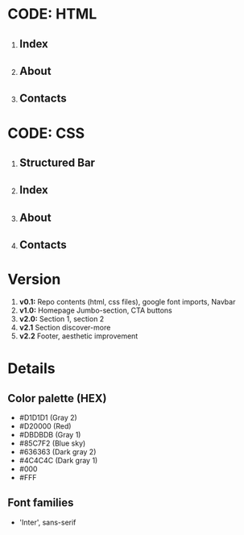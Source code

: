
# CODE: HTML

 1. ## Index
    
    
 2. ## About

 3. ## Contacts



# CODE: CSS

1. ## Structured Bar

2. ## Index

3. ## About

4. ## Contacts



# Version

 1. **v0.1:** Repo contents (html, css files), google font imports, Navbar
 2. **v1.0:** Homepage Jumbo-section, CTA buttons
 3. **v2.0:** Section 1, section 2
 4. **v2.1** Section discover-more
 5. **v2.2** Footer, aesthetic improvement



# Details

 ## Color palette (HEX)


 - #D1D1D1 (Gray 2)
 - #D20000 (Red)
 - #DBDBDB (Gray 1)
 - #85C7F2 (Blue sky)
 - #636363 (Dark gray 2)
 - #4C4C4C (Dark gray 1)
 - #000
 - #FFF
 
 ## Font families
 - 'Inter',  sans-serif
